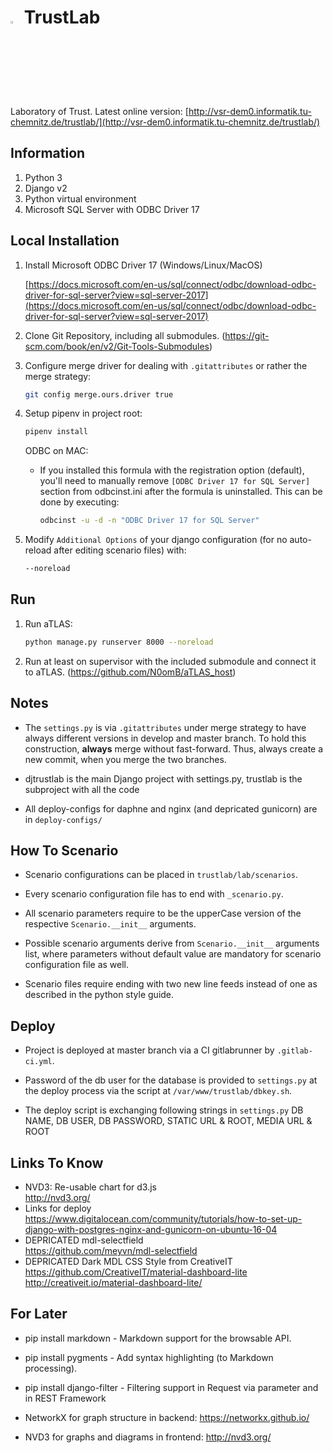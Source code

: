 # <img src="https://github.com/N0omB/aTLAS/raw/master/_logos/atlas_orange.svg" alt="aTLAS orange" width="3%" height="3%"> TrustLab

Laboratory of Trust. Latest online version: [http://vsr-dem0.informatik.tu-chemnitz.de/trustlab/](http://vsr-dem0.informatik.tu-chemnitz.de/trustlab/)

## Information
1. Python 3
2. Django v2
3. Python virtual environment
4. Microsoft SQL Server with ODBC Driver 17

## Local Installation
1. Install Microsoft ODBC Driver 17 (Windows/Linux/MacOS)

    [https://docs.microsoft.com/en-us/sql/connect/odbc/download-odbc-driver-for-sql-server?view=sql-server-2017](https://docs.microsoft.com/en-us/sql/connect/odbc/download-odbc-driver-for-sql-server?view=sql-server-2017)
2. Clone Git Repository, including all submodules. (https://git-scm.com/book/en/v2/Git-Tools-Submodules)

3. Configure merge driver for dealing with ``.gitattributes`` or rather the merge strategy:
    ```bash
    git config merge.ours.driver true
    ```

4. Setup pipenv in project root:
    ```bash
    pipenv install
    ```
   ODBC on MAC:
    - If you installed this formula with the registration option (default), you'll need to manually remove
    ``[ODBC Driver 17 for SQL Server]`` section from odbcinst.ini after the formula is uninstalled.
    This can be done by executing:
        ```bash
        odbcinst -u -d -n "ODBC Driver 17 for SQL Server"
        ```
        
5. Modify ``Additional Options`` of your django configuration (for no auto-reload after editing scenario files) with:
    ```bash
    --noreload
    ```

## Run

1. Run aTLAS:
    ```bash
    python manage.py runserver 8000 --noreload
    ```

2. Run at least on supervisor with the included submodule and connect it to aTLAS. (https://github.com/N0omB/aTLAS_host)

## Notes

- The ``settings.py`` is via ``.gitattributes`` under merge strategy to have always different versions in develop and master branch. To hold this construction, **always** merge without fast-forward. Thus, always create a new commit, when you merge the two branches.

- djtrustlab is the main Django project with settings.py, trustlab is the subproject with all the code

- All deploy-configs for daphne and nginx (and depricated gunicorn) are in ``deploy-configs/``

## How To Scenario

- Scenario configurations can be placed in ``trustlab/lab/scenarios``.

- Every scenario configuration file has to end with ``_scenario.py``.

- All scenario parameters require to be the upperCase version of the respective ``Scenario.__init__`` arguments.

- Possible scenario arguments derive from ``Scenario.__init__`` arguments list, where parameters without default value are mandatory for scenario configuration file as well.

- Scenario files require ending with two new line feeds instead of one as described in the python style guide.

## Deploy

- Project is deployed at master branch via a CI gitlabrunner by ``.gitlab-ci.yml``.

- Password of the db user for the database is provided to ``settings.py`` at the deploy process via the script at ``/var/www/trustlab/dbkey.sh``.

- The deploy script is exchanging following strings in ``settings.py``
DB NAME, DB USER, DB PASSWORD, STATIC URL & ROOT, MEDIA URL & ROOT

## Links To Know

* NVD3: Re-usable chart for d3.js \
http://nvd3.org/
* Links for deploy \
https://www.digitalocean.com/community/tutorials/how-to-set-up-django-with-postgres-nginx-and-gunicorn-on-ubuntu-16-04
* DEPRICATED mdl-selectfield \
 https://github.com/meyvn/mdl-selectfield
* DEPRICATED Dark MDL CSS Style from CreativeIT \
https://github.com/CreativeIT/material-dashboard-lite http://creativeit.io/material-dashboard-lite/

## For Later

- pip install markdown \- Markdown support for the browsable API.

- pip install pygments \- Add syntax highlighting (to Markdown processing).

- pip install django-filter \- Filtering support in Request via parameter and in REST Framework

- NetworkX for graph structure in backend: https://networkx.github.io/

- NVD3 for graphs and diagrams in frontend: http://nvd3.org/

<!-- Identifiers, in alphabetical order -->
[atlas-logo-orange]: /_logos/atlas_orange.svg


